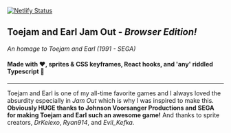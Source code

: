 [![Netlify Status](https://api.netlify.com/api/v1/badges/dbba232e-0e95-49e2-bc9d-9a6e96d689c6/deploy-status)](https://app.netlify.com/sites/elastic-aryabhata-b17170/deploys)

## Toejam and Earl Jam Out - *Browser Edition!*
*An homage to Toejam and Earl (1991 - SEGA)*
#### Made with ❤️, sprites & CSS keyframes, React hooks, and 'any' riddled Typescript 🤦‍

---

Toejam and Earl is one of my all-time favorite games and I always loved the absurdity especially in *Jam Out* which is why I was inspired to make this. **Obviously HUGE thanks to Johnson Voorsanger Productions and SEGA for making Toejam and Earl such an awesome game!** And thanks to sprite creators, *DrKelexo*, *Ryan914*, and *Evil_Kefka*.
